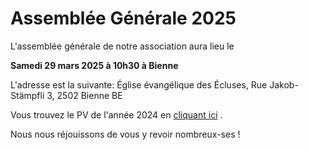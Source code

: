 # Assemblée Générale 2025

L'assemblée générale de notre association aura lieu le

__Samedi 29 mars 2025 à 10h30 à Bienne__

L'adresse est la suivante: Église évangélique des Écluses, Rue Jakob-Stämpfli 3, 2502 Bienne BE 

Vous trouvez le PV de l'année 2024 en [cliquant ici](../uploads/PV_AG_2024_ET.pdf) .

Nous nous réjouissons de vous y revoir nombreux-ses ! 
